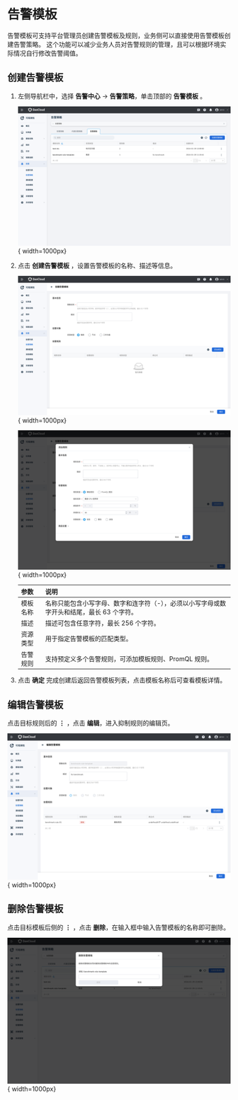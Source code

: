 # 告警模板

告警模板可支持平台管理员创建告警模板及规则，业务侧可以直接使用告警模板创建告警策略。
这个功能可以减少业务人员对告警规则的管理，且可以根据环境实际情况自行修改告警阈值。

## 创建告警模板

1. 左侧导航栏中，选择 **告警中心** -> **告警策略**，单击顶部的 **告警模板** 。

    ![告警模版](../../images/template01.png){ width=1000px}

2. 点击 **创建告警模板** ，设置告警模板的名称、描述等信息。

    ![告警模版](../../images/template02.png){ width=1000px}

    ![告警模版](../../images/template03.png){ width=1000px}

    | 参数 | 说明 |
    | ---- | ---- |
    | 模板名称 | 名称只能包含小写字母、数字和连字符（-），必须以小写字母或数字开头和结尾，最长 63 个字符。 |
    | 描述 | 描述可包含任意字符，最长 256 个字符。|
    | 资源类型 | 用于指定告警模板的匹配类型。 |
    | 告警规则 | 支持预定义多个告警规则，可添加模板规则、PromQL 规则。 |

3. 点击 **确定** 完成创建后返回告警模板列表，点击模板名称后可查看模板详情。

## 编辑告警模板

点击目标规则后的 **⋮** ，点击 **编辑**，进入抑制规则的编辑页。

![告警模版](../../images/template04.png){ width=1000px}

## 删除告警模板

点击目标模板后侧的 **⋮** ，点击 **删除**，在输入框中输入告警模板的名称即可删除。

![告警模版](../../images/template05.png){ width=1000px}